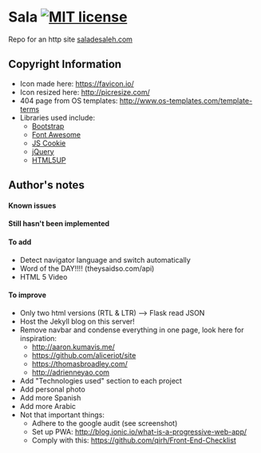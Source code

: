 # Sala [![MIT license](https://img.shields.io/badge/license-MIT-lightgrey.svg)](https://raw.githubusercontent.com/qirh/sala/master/LICENSE)
Repo for an http site [saladesaleh.com](http://saladesaleh.com)

## Copyright Information
* Icon made here: https://favicon.io/
* Icon resized here: http://picresize.com/
* 404 page from OS templates: http://www.os-templates.com/template-terms
* Libraries used include:
    * [Bootstrap](https://getbootstrap.com/)
    * [Font Awesome](http://fontawesome.io/)
    * [JS Cookie](https://github.com/js-cookie/js-cookie)
    * [jQuery](https://jquery.com/)
    * [HTML5UP](https://html5up.net/)

## Author's notes
#### Known issues
#### Still hasn't been implemented
#### To add
* Detect navigator language and switch automatically
* Word of the DAY!!!! (theysaidso.com/api)
* HTML 5 Video
#### To improve
* Only two html versions (RTL & LTR)  --> Flask read JSON
* Host the Jekyll blog on this server!
* Remove navbar and condense everything in one page, look here for inspiration:
    * http://aaron.kumavis.me/
    * https://github.com/aliceriot/site
    * https://thomasbroadley.com/
    * http://adrienneyao.com
* Add "Technologies used" section to each project
* Add personal photo
* Add more Spanish
* Add more Arabic
* Not that important things:
    * Adhere to the google audit (see screenshot)
    * Set up PWA: http://blog.ionic.io/what-is-a-progressive-web-app/
    * Comply with this: https://github.com/qirh/Front-End-Checklist
